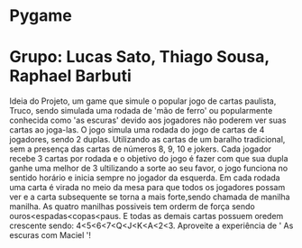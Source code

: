 # Pygame
# Grupo: Lucas Sato, Thiago Sousa, Raphael Barbuti
Ideia do Projeto, um game que simule o popular jogo de cartas paulista, Truco, sendo simulada uma rodada de 'mão de ferro' ou popularmente conhecida como 'as escuras' devido aos jogadores não poderem ver suas cartas ao joga-las.
O jogo simula uma rodada do jogo de cartas de 4 jogadores, sendo 2 duplas.
Utilizando as cartas de um baralho tradicional, sem a presença das cartas de números 8, 9, 10 e jokers.
Cada jogador recebe 3 cartas por rodada e o objetivo do jogo é fazer com que sua dupla ganhe uma melhor de 3 ultilizando a sorte ao seu favor, o jogo funciona no sentido horário e inicia sempre no jogador da esquerda. 
Em cada rodada uma carta é virada no meio da mesa para que todos os jogadores possam ver e a carta subsequente se torna a mais forte,sendo chamada de manilha manilha.
As quatro manilhas possiveis tem orderm de força sendo ouros<espadas<copas<paus.
E todas as demais cartas possuem oredem crescente sendo: 4<5<6<7<Q<J<K<A<2<3.
Aproveite a experiência de ' As escuras com Maciel '!
